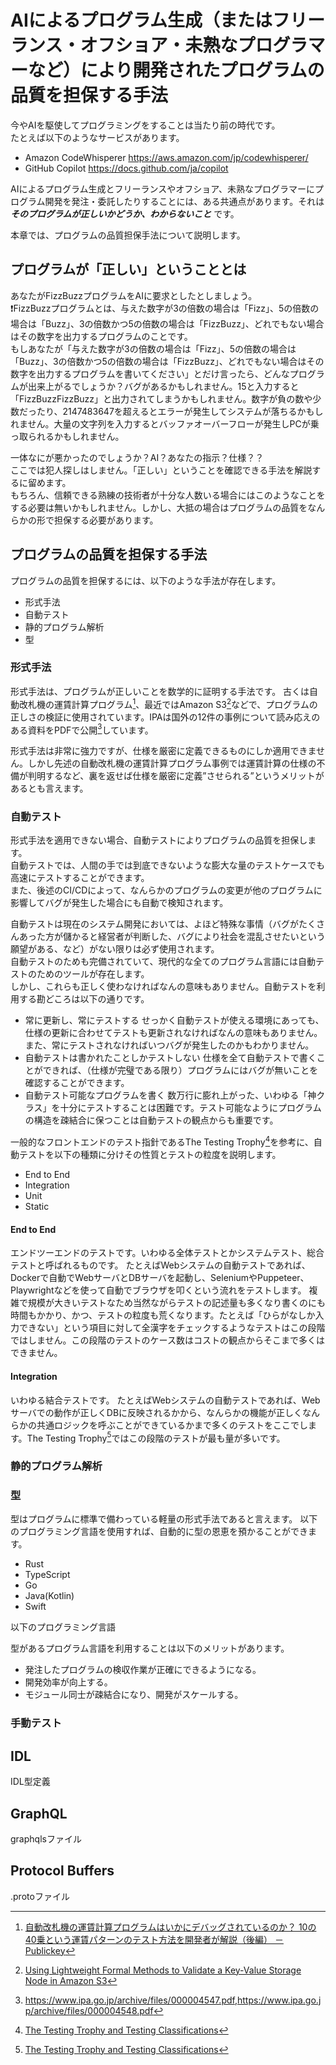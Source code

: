 # AIによるプログラム生成（またはフリーランス・オフショア・未熟なプログラマーなど）により開発されたプログラムの品質を担保する手法

今やAIを駆使してプログラミングをすることは当たり前の時代です。  
たとえば以下のようなサービスがあります。

- Amazon CodeWhisperer <https://aws.amazon.com/jp/codewhisperer/>
- GitHub Copilot <https://docs.github.com/ja/copilot>

AIによるプログラム生成とフリーランスやオフショア、未熟なプログラマーにプログラム開発を発注・委託したりすることには、ある共通点があります。それは ***そのプログラムが正しいかどうか、わからないこと*** です。

本章では、プログラムの品質担保手法について説明します。

## プログラムが「正しい」ということとは

あなたがFizzBuzzプログラムをAIに要求としたとしましょう。  
❗FizzBuzzプログラムとは、与えた数字が3の倍数の場合は「Fizz」、5の倍数の場合は「Buzz」、3の倍数かつ5の倍数の場合は「FizzBuzz」、どれでもない場合はその数字を出力するプログラムのことです。  
もしあなたが「与えた数字が3の倍数の場合は「Fizz」、5の倍数の場合は「Buzz」、3の倍数かつ5の倍数の場合は「FizzBuzz」、どれでもない場合はその数字を出力するプログラムを書いてください」とだけ言ったら、どんなプログラムが出来上がるでしょうか？バグがあるかもしれません。15と入力すると「FizzBuzzFizzBuzz」と出力されてしまうかもしれません。数字が負の数や少数だったり、2147483647を超えるとエラーが発生してシステムが落ちるかもしれません。大量の文字列を入力するとバッファオーバーフローが発生しPCが乗っ取られるかもしれません。  

一体なにが悪かったのでしょうか？AI？あなたの指示？仕様？？  
ここでは犯人探しはしません。「正しい」ということを確認できる手法を解説するに留めます。  
もちろん、信頼できる熟練の技術者が十分な人数いる場合にはこのようなことをする必要は無いかもしれません。しかし、大抵の場合はプログラムの品質をなんらかの形で担保する必要があります。  

## プログラムの品質を担保する手法

プログラムの品質を担保するには、以下のような手法が存在します。

- 形式手法
- 自動テスト
- 静的プログラム解析
- 型

### 形式手法

形式手法は、プログラムが正しいことを数学的に証明する手法です。
古くは自動改札機の運賃計算プログラム[^1]、最近ではAmazon S3[^2]などで、プログラムの正しさの検証に使用されています。IPAは国外の12件の事例について読み応えのある資料をPDFで公開[^3]しています。

[^1]: [自動改札機の運賃計算プログラムはいかにデバッグされているのか？ 10の40乗という運賃パターンのテスト方法を開発者が解説（後編） － Publickey](https://www.publickey1.jp/blog/12/_1040_2.html)
[^2]: [Using Lightweight Formal Methods to Validate a Key-Value Storage Node in Amazon S3](https://assets.amazon.science/07/6c/81bfc2c243249a8b8b65cc2135e4/using-lightweight-formal-methods-to-validate-a-key-value-storage-node-in-amazon-s3.pdf)
[^3]: <https://www.ipa.go.jp/archive/files/000004547.pdf>,<https://www.ipa.go.jp/archive/files/000004548.pdf>

形式手法は非常に強力ですが、仕様を厳密に定義できるものにしか適用できません。しかし先述の自動改札機の運賃計算プログラム事例では運賃計算の仕様の不備が判明するなど、裏を返せば仕様を厳密に定義”させられる”というメリットがあるとも言えます。

### 自動テスト

形式手法を適用できない場合、自動テストによりプログラムの品質を担保します。  
自動テストでは、人間の手では到底できないような膨大な量のテストケースでも高速にテストすることができます。  
また、後述のCI/CDによって、なんらかのプログラムの変更が他のプログラムに影響してバグが発生した場合にも自動で検知されます。

自動テストは現在のシステム開発においては、よほど特殊な事情（バグがたくさんあった方が儲かると経営者が判断した、バグにより社会を混乱させたいという願望がある、など）がない限りは必ず使用されます。  
自動テストのためも完備されていて、現代的な全てのプログラム言語には自動テストのためのツールが存在します。  
しかし、これらも正しく使わなければなんの意味もありません。自動テストを利用する勘どころは以下の通りです。

- 常に更新し、常にテストする
  せっかく自動テストが使える環境にあっても、仕様の更新に合わせてテストも更新されなければなんの意味もありません。また、常にテストされなければいつバグが発生したのかもわかりません。
- 自動テストは書かれたことしかテストしない
  仕様を全て自動テストで書くことができれば、（仕様が完璧である限り）プログラムにはバグが無いことを確認することができます。
- 自動テスト可能なプログラムを書く
  数万行に膨れ上がった、いわゆる「神クラス」を十分にテストすることは困難です。テスト可能なようにプログラムの構造を疎結合に保つことは自動テストの観点からも重要です。

一般的なフロントエンドのテスト指針であるThe Testing Trophy[^4]を参考に、自動テストを以下の種類に分けその性質とテストの粒度を説明します。

- End to End
- Integration
- Unit
- Static

#### End to End

エンドツーエンドのテストです。いわゆる全体テストとかシステムテスト、総合テストと呼ばれるものです。
たとえばWebシステムの自動テストであれば、Dockerで自動でWebサーバとDBサーバを起動し、SeleniumやPuppeteer、Playwrightなどを使って自動でブラウザを叩くという流れをテストします。
複雑で規模が大きいテストなため当然ながらテストの記述量も多くなり書くのにも時間もかかり、かつ、テストの粒度も荒くなります。たとえば「ひらがなしか入力できない」という項目に対して全漢字をチェックするようなテストはこの段階ではしません。この段階のテストのケース数はコストの観点からそこまで多くはできません。

#### Integration

いわゆる結合テストです。
たとえばWebシステムの自動テストであれば、Webサーバでの動作が正しくDBに反映されるかから、なんらかの機能が正しくなんらかの共通ロジックを呼ぶことができているかまで多くのテストをここでします。The Testing Trophy[^4]ではこの段階のテストが最も量が多いです。

[^4]: [The Testing Trophy and Testing Classifications](https://kentcdodds.com/blog/the-testing-trophy-and-testing-classifications)

### 静的プログラム解析

### 型

型はプログラムに標準で備わっている軽量の形式手法であると言えます。
以下のプログラミング言語を使用すれば、自動的に型の恩恵を預かることができます。

- Rust
- TypeScript
- Go
- Java(Kotlin)
- Swift

以下のプログラミング言語

型があるプログラム言語を利用することは以下のメリットがあります。

- 発注したプログラムの検収作業が正確にできるようになる。
- 開発効率が向上する。
- モジュール同士が疎結合になり、開発がスケールする。

### 手動テスト

## IDL

IDL型定義

## GraphQL

graphqlsファイル

## Protocol Buffers

.protoファイル


